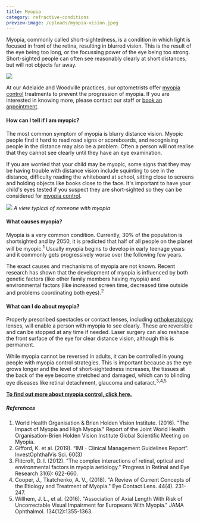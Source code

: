 ```yaml
---
title: Myopia
category: refractive-conditions
preview-image: /uploads/myopia-vision.jpeg
---
```

<div class="employee-heading">
<p>Myopia, commonly called short-sightedness, is a condition in which light is focused in front of the retina, resulting in blurred vision. This is the result of the eye being too long, or the focussing power of the eye being too strong. Short-sighted people can often see reasonably clearly at short distances, but will not objects far away.</p>

![](/uploads/myopia2.png)

<p>At our Adelaide and Woodville practices, our optometrists offer <a href="/what-we-do/myopia-control">myopia control</a> treatments to prevent the progression of myopia. If you are interested in knowing more, please contact our staff or <a href="/what-we-do/eye-exam">book an appointment</a>.</p>
</div>

#### How can I tell if I am myopic?

The most common symptom of myopia is blurry distance vision. Myopic people find it hard to read road signs or scoreboards, and recognising people in the distance may also be a problem. Often a person will not realise that they cannot see clearly until they have an eye examination.

If you are worried that your child may be myopic, some signs that they may be having trouble with distance vision include squinting to see in the distance, difficulty reading the whiteboard at school, sitting close to screens and holding objects like books close to the face. It's important to have your child's eyes tested if you suspect they are short-sighted so they can be considered for [myopia control](https://www.innovativeeyecare.com.au/what-we-do/myopia-control).

![](/uploads/myopia-vision-final.jpg) *A view typical of someone with myopia*

#### What causes myopia?

Myopia is a very common condition. Currently, 30% of the population is shortsighted and by 2050, it is predicted that half of all people on the planet will be myopic.<sup>1</sup> Usually myopia begins to develop in early teenage years and it commonly gets progressively worse over the following few years.

The exact causes and mechanisms of myopia are not known. Recent research has shown that the development of myopia is influenced by both genetic factors (like other family members having myopia) and environmental factors (like increased screen time, decreased time outside and problems coordinating both eyes).<sup>2</sup>

#### What can I do about myopia?

Properly prescribed spectacles or contact lenses, including [orthokeratology](/what-we-do/orthokeratology-corneal-reshaping) lenses, will enable a person with myopia to see clearly. These are reversible and can be stopped at any time if needed. [](/what-we-do/soft-contact-lenses)Laser surgery can also reshape the front surface of the eye for clear distance vision, although this is permanent.

While myopia cannot be reversed in adults, it can be controlled in young people with myopia control strategies. This is important because as the eye grows longer and the level of short-sightedness increases, the tissues at the back of the eye become stretched and damaged, which can to blinding eye diseases like retinal detachment, glaucoma and cataract.<sup>3,4,5</sup>

<a href="https://www.innovativeeyecare.com.au/what-we-do/myopia-control">**To find out more about myopia control, click here.**</a>

##### References

1. World Health Organisation & Brien Holden Vision Institute. (2016). "The Impact of Myopia and High Myopia." Report of the Joint World Health Organisation-Brien Holden Vision Institute Global Scientific Meeting on Myopia.
2. Gifford, K. et al. (2019). “IMI - Clinical Management Guidelines Report”. InvestOphthalVis Sci. 60(3)
3. Flitcroft, D. I. (2012). "The complex interactions of retinal, optical and environmental factors in myopia aetiology." Progress in Retinal and Eye Research 31(6): 622-660.
4. Cooper, J., Tkatchenko, A. V., (2018). "A Review of Current Concepts of the Etiology and Treatment of Myopia." Eye Contact Lens. 44(4). 231-247. 
5. Willhem, J. L., et al. (2016). "Association of Axial Length With Risk of Uncorrectable Visual Impairment for Europeans With Myopia." JAMA Ophthalmol. 134(12):1355-1363.